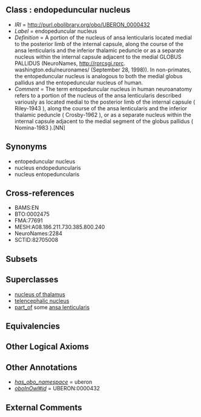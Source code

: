 
## Class : endopeduncular nucleus

 * *IRI* = http://purl.obolibrary.org/obo/UBERON_0000432
 * *Label* = endopeduncular nucleus
 * *Definition* = A portion of the nucleus of ansa lenticularis located medial to the posterior limb of the internal capsule, along the course of the ansa lenticularis and the inferior thalamic peduncle or as a separate nucleus within the internal capsule adjacent to the medial GLOBUS PALLIDUS (NeuroNames, http://rprcsgi.rprc. washington.edu/neuronames/ (September 28, 1998)). In non-primates, the entopeduncular nucleus is analogous to both the medial globus pallidus and the entopeduncular nucleus of human.
 * *Comment* = The term entopeduncular nucleus in human neuroanatomy refers to a portion of the nucleus of the ansa lenticularis described variously as located medial to the posterior limb of the internal capsule ( Riley-1943 ), along the course of the ansa lenticularis and the inferior thalamic peduncle ( Crosby-1962 ), or as a separate nucleus within the internal capsule adjacent to the medial segment of the globus pallidus ( Nomina-1983 ).[NN]

## Synonyms

 * entopeduncular nucleus
 * nucleus endopeduncularis
 * nucleus entopeduncularis

## Cross-references

 * BAMS:EN
 * BTO:0002475
 * FMA:77691
 * MESH:A08.186.211.730.385.800.240
 * NeuroNames:2284
 * SCTID:82705008

## Subsets


## Superclasses

 * [nucleus of thalamus](../../UBERON/92/UBERON_0007692.md)
 * [telencephalic nucleus](../../UBERON/63/UBERON_0009663.md)
 * [part_of](../../BFO/50/BFO_0000050.md) some [ansa lenticularis](../../UBERON/41/UBERON_0009641.md)

## Equivalencies


## Other Logical Axioms


## Other Annotations

 * *[has_obo_namespace](../../ce/oboInOwl#hasOBONamespace.md)* = uberon
 * *[oboInOwl#id](../../id/oboInOwl#id.md)* = UBERON:0000432

## External Comments

